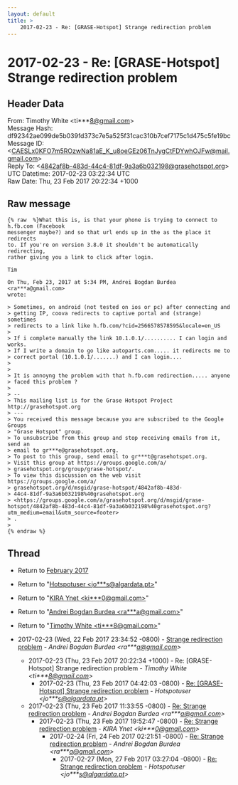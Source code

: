 ```yaml
---
layout: default
title: >
    2017-02-23 - Re: [GRASE-Hotspot] Strange redirection problem
---
```


# 2017-02-23 - Re: [GRASE-Hotspot] Strange redirection problem

## Header Data

From: Timothy White \<ti***8@gmail.com\><br>
Message Hash: df92342ae099de5b039fd373c7e5a525f31cac310b7cef7175c1d475c5fe19bc<br>
Message ID: \<CAESLx0KFO7m5ROzwNa81aE_K_u8oeGEz06TnJygCtFDYwhOJFw@mail.gmail.com\><br>
Reply To: \<4842af8b-483d-44c4-81df-9a3a6b032198@grasehotspot.org\><br>
UTC Datetime: 2017-02-23 03:22:34 UTC<br>
Raw Date: Thu, 23 Feb 2017 20:22:34 +1000<br>

## Raw message

```
{% raw  %}What this is, is that your phone is trying to connect to h.fb.com (Facebook
messenger maybe?) and so that url ends up in the as the place it redirects
to. If you're on version 3.8.0 it shouldn't be automatically redirecting,
rather giving you a link to click after login.

Tim

On Thu, Feb 23, 2017 at 5:34 PM, Andrei Bogdan Burdea <ra***a@gmail.com>
wrote:

> Sometimes, on android (not tested on ios or pc) after connecting and
> getting IP, coova redirects to captive portal and (strange) sometimes
> redirects to a link like h.fb.com/?cid=2566578578595&locale=en_US
>
> If i complete manually the link 10.1.0.1/.......... I can login and works.
> If I write a domain to go like autoparts.com..... it redirects me to
> correct portal (10.1.0.1/.......) and I can login....
>
>
> It is annoyng the problem with that h.fb.com redirection..... anyone
> faced this problem ?
>
> --
> This mailing list is for the Grase Hotspot Project http://grasehotspot.org
> ---
> You received this message because you are subscribed to the Google Groups
> "Grase Hotspot" group.
> To unsubscribe from this group and stop receiving emails from it, send an
> email to gr***e@grasehotspot.org.
> To post to this group, send email to gr***t@grasehotspot.org.
> Visit this group at https://groups.google.com/a/
> grasehotspot.org/group/grase-hotspot/.
> To view this discussion on the web visit https://groups.google.com/a/
> grasehotspot.org/d/msgid/grase-hotspot/4842af8b-483d-
> 44c4-81df-9a3a6b032198%40grasehotspot.org
> <https://groups.google.com/a/grasehotspot.org/d/msgid/grase-hotspot/4842af8b-483d-44c4-81df-9a3a6b032198%40grasehotspot.org?utm_medium=email&utm_source=footer>
> .
>
{% endraw %}
```

## Thread

+ Return to [February 2017](/archive/2017/02)

+ Return to "[Hotspotuser <jo***s<span>@</span>algardata.pt>](/authors/jo___s_at_algardata_pt)"
+ Return to "[KIRA Ynet <ki***0<span>@</span>gmail.com>](/authors/ki___0_at_gmail_com)"
+ Return to "[Andrei Bogdan Burdea <ra***a<span>@</span>gmail.com>](/authors/ra___a_at_gmail_com)"
+ Return to "[Timothy White <ti***8<span>@</span>gmail.com>](/authors/ti___8_at_gmail_com)"

+ 2017-02-23 (Wed, 22 Feb 2017 23:34:52 -0800) - [Strange redirection problem](/archive/2017/02/bcee3c77301ae23ce284e92f67682f8f05d98ad53917975c0dcf9b245bf84a57) - _Andrei Bogdan Burdea \<ra***a@gmail.com\>_
  + 2017-02-23 (Thu, 23 Feb 2017 20:22:34 +1000) - Re: [GRASE-Hotspot] Strange redirection problem - _Timothy White \<ti***8@gmail.com\>_
    + 2017-02-23 (Thu, 23 Feb 2017 04:42:03 -0800) - [Re: [GRASE-Hotspot] Strange redirection problem](/archive/2017/02/4254ebe259dfb204335d6c61294290252d6311b23ba4680ab91064c6c6f8e06d) - _Hotspotuser \<jo***s@algardata.pt\>_
  + 2017-02-23 (Thu, 23 Feb 2017 11:33:55 -0800) - [Re: Strange redirection problem](/archive/2017/02/afb277e7610b9642e139fbedd4d0ac9ab10b1b4f958930715881c76f4cdae07a) - _Andrei Bogdan Burdea \<ra***a@gmail.com\>_
    + 2017-02-23 (Thu, 23 Feb 2017 19:52:47 -0800) - [Re: Strange redirection problem](/archive/2017/02/3b4d46db11ed275500b16f31ecfd018c6c536365fba9365e0812dd6e1715e3fb) - _KIRA Ynet \<ki***0@gmail.com\>_
      + 2017-02-24 (Fri, 24 Feb 2017 02:21:51 -0800) - [Re: Strange redirection problem](/archive/2017/02/fb128a5564ebf8586fb5f9783a3a789bb515726bedb4a96f994553f736c066a8) - _Andrei Bogdan Burdea \<ra***a@gmail.com\>_
        + 2017-02-27 (Mon, 27 Feb 2017 03:27:04 -0800) - [Re: Strange redirection problem](/archive/2017/02/4f03d298805d36990111f005b476c398a593e9d9b4081d999f8ebf4c25e98cfe) - _Hotspotuser \<jo***s@algardata.pt\>_

